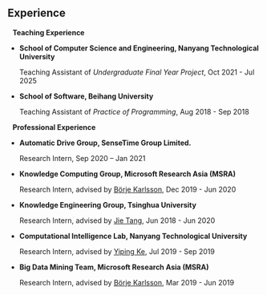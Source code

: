 ## Experience

<h4 id="experience" style="margin:0 10px 0;">Teaching Experience</h4>

- **School of Computer Science and Engineering, Nanyang Technological University** 

	Teaching Assistant of *Undergraduate Final Year Project*, Oct 2021 - Jul 2025
	
- **School of Software, Beihang University**

	Teaching Assistant of *Practice of Programming*, Aug 2018 - Sep 2018

<h4 style="margin:0 10px 0;">Professional Experience</h4>

- **Automatic Drive Group, SenseTime Group Limited.** 

	Research Intern, Sep 2020 – Jan 2021

- **Knowledge Computing Group, Microsoft Research Asia (MSRA)** 

	Research Intern, advised by [Börje Karlsson](https://tellarin.com/borje/), Dec 2019 - Jun 2020
	
- **Knowledge Engineering Group, Tsinghua University**

	Research Intern, advised by [Jie Tang](http://keg.cs.tsinghua.edu.cn/jietang/), Jun 2018 - Jun 2020
	
- **Computational Intelligence Lab, Nanyang Technological University**

	Research Intern, advised by [Yiping Ke](https://keyiping.wixsite.com/index), Jul 2019 - Sep 2019
	
- **Big Data Mining Team, Microsoft Research Asia (MSRA)**

	Research Intern, advised by [Börje Karlsson](https://tellarin.com/borje/), Mar 2019 - Jun 2019
